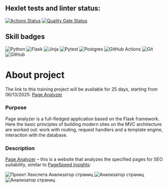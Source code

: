 ## Hexlet tests and linter status:
[![Actions Status](https://github.com/NoFate35/python-project-83/actions/workflows/hexlet-check.yml/badge.svg)](https://github.com/NoFate35/python-project-83/actions)
[![Quality Gate Status](https://sonarcloud.io/api/project_badges/measure?project=NoFate35_python-project-83&metric=alert_status)](https://sonarcloud.io/summary/new_code?id=NoFate35_python-project-83)
## Skill badges
![Python](https://img.shields.io/badge/python-3670A0?style=for-the-badge&logo=python&logoColor=ffdd54)
![Flask](https://img.shields.io/badge/flask-%23000.svg?style=for-the-badge&logo=flask&logoColor=white)
![Jinja](https://img.shields.io/badge/jinja-white.svg?style=for-the-badge&logo=jinja&logoColor=black)
![Pytest](https://img.shields.io/badge/pytest-%23ffffff.svg?style=for-the-badge&logo=pytest&logoColor=2f9fe3)
![Postgres](https://img.shields.io/badge/postgres-%23316192.svg?style=for-the-badge&logo=postgresql&logoColor=white)
![GitHub Actions](https://img.shields.io/badge/github%20actions-%232671E5.svg?style=for-the-badge&logo=githubactions&logoColor=white)
![Git](https://img.shields.io/badge/git-%23F05033.svg?style=for-the-badge&logo=git&logoColor=white)
![GitHub](https://img.shields.io/badge/github-%23121011.svg?style=for-the-badge&logo=github&logoColor=white)

# About project
The link to this training project will be available for 25 days, starting from 06/13/2025: <a href="https://python-project-83-production-1113.up.railway.app">Page Analyzer</a>
### Purpose
Page analyzer is a full-fledged application based on the Flask framework. Here the basic principles of building modern sites on the MVC architecture are worked out: work with routing, request handlers and a template engine, interaction with the database.
### Description
<a href="https://python-project-83-production-1113.up.railway.app">Page Analyzer</a> – this is a website that analyzes the specified pages for SEO suitability, similar to <a href="https://pagespeed.web.dev/">PageSpeed Insights</a>:<p><img src="https://cdn2.hexlet.io/derivations/image/original/eyJpZCI6ImRiYzE2ZTNhYjgxMjI1NzdmMTM1ZDQzMjVkZmQ1YWJhLnBuZyIsInN0b3JhZ2UiOiJjYWNoZSJ9?signature=4874cc79b8e3f1a0288cb0d59b09b9129ee0ad591958711786ee0d4f5bad3f8a" title="" alt="Проект Хекслета Анализатор страниц" class="px-2 px-md-3 px-lg-4 px-xl-5 img-fluid" loading="lazy">
<img src="https://cdn2.hexlet.io/derivations/image/original/eyJpZCI6ImM5Mzk5Y2MzY2ZkNWUzNTI0MTE4OTYwYTZkNzEyYWVkLnBuZyIsInN0b3JhZ2UiOiJjYWNoZSJ9?signature=508d9cc44a9cc3880c828c4775df02e09ec9224fe5e84f52325035cc891da4a2" title="" alt="Анализатор страниц" class="px-2 px-md-3 px-lg-4 px-xl-5 img-fluid" loading="lazy">
<img src="https://cdn2.hexlet.io/derivations/image/original/eyJpZCI6IjE2NWRmOGYzYjM2NGUyMTNhOWU1M2E3ZDJmNGQwYjNmLnBuZyIsInN0b3JhZ2UiOiJjYWNoZSJ9?signature=79858c156ec370e5a4a8180a4e26d62a7aef546880d53a823df32cc4e1670a6c" title="" alt="Анализатор страниц" class="px-2 px-md-3 px-lg-4 px-xl-5 img-fluid" loading="lazy"></p>
